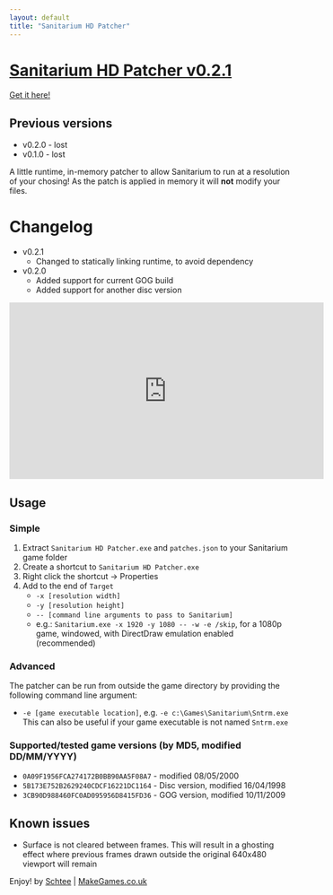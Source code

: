 ```yaml
---
layout: default
title: "Sanitarium HD Patcher"
---
```

# [Sanitarium HD Patcher v0.2.1](http://makegames.co.uk/sanitariumhd/)
[Get it here!](https://github.com/Schtee/SanitariumHDPatcher/releases/download/v0.2.1/SanitariumHDPatcher.0.2.1.zip)

## Previous versions
* v0.2.0 - lost
* v0.1.0 - lost

A little runtime, in-memory patcher to allow Sanitarium to run at a resolution
of your chosing! As the patch is applied in memory it will **not** modify your
files.

# Changelog
* v0.2.1
	* Changed to statically linking runtime, to avoid dependency
* v0.2.0
	* Added support for current GOG build
	* Added support for another disc version

<iframe width="560" height="315" src="https://www.youtube.com/embed/LIX9yfyEX50" frameborder="0" allowfullscreen></iframe>

## Usage
### Simple
1. Extract `Sanitarium HD Patcher.exe` and `patches.json` to your Sanitarium
game folder
2. Create a shortcut to `Sanitarium HD Patcher.exe`
3. Right click the shortcut -> Properties
4. Add to the end of `Target`
	* `-x [resolution width]`
	* `-y [resolution height]`
	* `-- [command line arguments to pass to Sanitarium]`
	* e.g.: `Sanitarium.exe -x 1920 -y 1080 -- -w -e /skip`, for a 1080p game,
	windowed, with DirectDraw emulation enabled (recommended)

### Advanced
The patcher can be run from outside the game directory by providing the
following command line argument:
* `-e [game executable location]`, e.g. `-e c:\Games\Sanitarium\Sntrm.exe`
This can also be useful if your game executable is not named `Sntrm.exe`

### Supported/tested game versions (by MD5, modified DD/MM/YYYY)
* `0A09F1956FCA274172B0BB90AA5F08A7` - modified 08/05/2000
* `5B173E752B2629240CDCF16221DC1164` - Disc version, modified 16/04/1998
* `3CB90D988460FC0AD095956D8415FD36` - GOG version, modified  10/11/2009

## Known issues
* Surface is not cleared between frames. This will result in a ghosting effect
where previous frames drawn outside the original 640x480 viewport will remain

Enjoy!
by [Schtee](http://www.twitter.com/schtee) |
[MakeGames.co.uk](http://www.makegames.co.uk)
